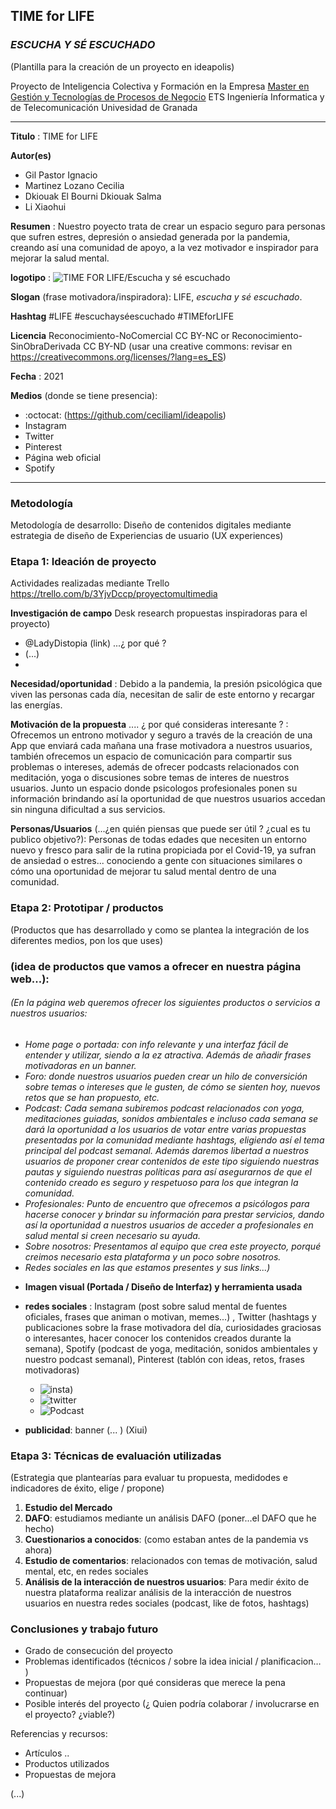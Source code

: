 ## TIME for LIFE 
### *ESCUCHA Y SÉ ESCUCHADO* ##

(Plantilla para la creación de un proyecto en ideapolis)

Proyecto de Inteligencia Colectiva y Formación en la Empresa 
[Master en Gestión y Tecnologías de Procesos de Negocio](https://masteres.ugr.es/mbagestiontic/)
ETS Ingeniería Informatica y de Telecomunicación Univesidad de Granada  

----

**Titulo** : TIME for LIFE

**Autor(es)** 

* Gil Pastor Ignacio
* Martinez Lozano Cecilia
* Dkiouak El Bourni Dkiouak Salma 
* Li Xiaohui

**Resumen** : Nuestro poyecto trata de crear un espacio seguro para personas que sufren estres, depresión o ansiedad generada por la pandemia, creando así una comunidad de apoyo, a la vez motivador e inspirador para mejorar la salud mental.

**logotipo** : ![TIME FOR LIFE/Escucha y sé escuchado](https://user-images.githubusercontent.com/81180479/112031833-0e59d900-8b3c-11eb-8d7f-da2d5a1df61a.png)


**Slogan** (frase motivadora/inspiradora): LIFE, *escucha y sé escuchado*.

**Hashtag**  #LIFE #escuchayséescuchado #TIMEforLIFE

**Licencia**    Reconocimiento-NoComercial CC BY-NC or Reconocimiento-SinObraDerivada CC BY-ND
(usar una creative commons: revisar en https://creativecommons.org/licenses/?lang=es_ES) 

**Fecha** : 2021

**Medios** (donde se tiene presencia): 


*  :octocat: (https://github.com/ceciliaml/ideapolis) 
* Instagram
* Twitter
* Pinterest
* Página web oficial
* Spotify



--- 

### Metodología

Metodología de desarrollo: Diseño de contenidos digitales mediante estrategia de diseño de Experiencias de usuario (UX experiences) 

### Etapa 1: Ideación de proyecto 

Actividades realizadas mediante Trello https://trello.com/b/3YjvDccp/proyectomultimedia

**Investigación de campo**   Desk research propuestas inspiradoras para el proyecto) 

* @LadyDistopia (link) ...¿ por qué ?
* (...)
* 


**Necesidad/oportunidad** : Debido a la pandemia, la presión psicológica que viven las personas cada día, necesitan de salir de este entorno y recargar las energías.

**Motivación de la propuesta** .... ¿ por qué consideras interesante ? : Ofrecemos un entrono motivador y seguro a través de la creación de una App que enviará cada mañana una frase motivadora a nuestros usuarios, también ofrecemos un espacio de comunicación para compartir sus problemas o intereses, además de ofrecer podcasts relacionados con meditación, yoga o discusiones sobre temas de interes de nuestros usuarios. Junto un espacio donde psicologos profesionales ponen su información brindando así la oportunidad de que nuestros usuarios accedan sin ninguna dificultad a sus servicios.

**Personas/Usuarios**  (...¿en quién piensas que puede ser útil ? ¿cual es tu publico objetivo?): Personas de todas edades que necesiten un entorno nuevo y fresco para salir de la rutina propiciada por el Covid-19, ya sufran de ansiedad o estres... conociendo a gente con situaciones similares o cómo una oportunidad de mejorar tu salud mental dentro de una comunidad.





### Etapa 2: Prototipar / productos 

(Productos que has desarrollado y como se plantea la integración de los diferentes medios, pon los que uses) 

### (idea de productos que vamos a ofrecer en nuestra página web...): 

###### (En la página web queremos ofrecer los siguientes productos o servicios a nuestros usuarios: 
  
  - *Home page o portada: con info relevante y una interfaz fácil de entender y utilizar, siendo a la ez atractiva. Además de añadir frases motivadoras en un banner.*
  - *Foro: donde nuestros usuarios pueden crear un hilo de conversición sobre temas o intereses que le gusten, de cómo se sienten hoy, nuevos retos que se han propuesto, etc.*
  - *Podcast: Cada semana subiremos podcast relacionados con yoga, meditaciones guiadas, sonidos ambientales e incluso cada semana se dará la oportunidad a los usuarios de votar entre varias propuestas presentadas por la comunidad mediante hashtags, eligiendo así el tema principal del podcast semanal. Además daremos libertad a nuestros usuarios de proponer crear contenidos de este tipo siguiendo nuestras pautas y siguiendo nuestras políticas para así asegurarnos de que el contenido creado es seguro y respetuoso para los que integran la comunidad.*
  - *Profesionales: Punto de encuentro que ofrecemos a psicólogos para hacerse conocer y brindar su información para prestar servicios, dando así la oportunidad a nuestros usuarios de acceder a profesionales en salud mental si creen necesario su ayuda.*
  - *Sobre nosotros: Presentamos al equipo que crea este proyecto, porqué creimos necesario esta plataforma y un poco sobre nosotros.*
  - *Redes sociales en las que estamos presentes y sus links...)*

* **Imagen visual (Portada / Diseño de Interfaz) y herramienta usada**

* **redes sociales** : Instagram (post sobre salud mental de fuentes oficiales, frases que animan o motivan, memes...) , Twitter (hashtags y publicaciones sobre la frase motivadora del día, curiosidades graciosas o interesantes, hacer conocer los contenidos creados durante la semana), Spotify (podcast de yoga, meditación, sonidos ambientales y nuestro podcast semanal), Pinterest (tablón con ideas, retos, frases motivadoras)

  * ![insta](https://user-images.githubusercontent.com/81180479/114855807-a323bf80-9de6-11eb-9d23-2eb1bdce92ed.jpg))
  * ![twitter](https://user-images.githubusercontent.com/81180479/114855866-b171db80-9de6-11eb-922d-17ed1d1bfa3c.jpg)
  * ![Podcast](https://user-images.githubusercontent.com/81180479/114855884-b6368f80-9de6-11eb-9811-577c333bc5ba.jpg)


* **publicidad**: banner (... )  (Xiui)


### Etapa 3: Técnicas de evaluación utilizadas

(Estrategia que plantearías para evaluar tu propuesta, medidodes e indicadores de éxito, elige / propone) 

1. **Estudio del Mercado**
2. **DAFO**: estudiamos mediante un análisis DAFO (poner...el DAFO que he hecho)
3. **Cuestionarios a conocidos**: (como estaban antes de la pandemia vs ahora)
4. **Estudio de comentarios**: relacionados con temas de motivación, salud mental, etc, en redes sociales 
5. **Análisis de la interacción de nuestros usuarios**: Para medir éxito de nuestra plataforma realizar análisis de la interacción de nuestros usuarios en nuestra redes sociales (podcast, like de fotos, hashtags)




### Conclusiones y trabajo futuro


* Grado de consecución del proyecto 
* Problemas identificados  (técnicos / sobre la idea inicial / planificacion… ) 
* Propuestas de mejora (por qué consideras que merece la pena continuar)
* Posible interés del proyecto (¿ Quien podría  colaborar / involucrarse en el proyecto? ¿viable?)


Referencias y recursos: 

* Artículos ..  
* Productos utilizados  
* Propuestas de mejora

(...)
